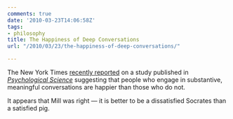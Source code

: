 ```yaml
---
comments: true
date: '2010-03-23T14:06:58Z'
tags:
- philosophy
title: The Happiness of Deep Conversations
url: "/2010/03/23/the-happiness-of-deep-conversations/"

---
```

The New York Times [recently reported](http://well.blogs.nytimes.com/2010/03/17/talk-deeply-be-happy/?src=me&amp;ref=general) on a study published in <a href="http://pss.sagepub.com/content/early/2010/02/17/0956797610362675.full"><em>Psychological Science</em></a> suggesting that people who engage in substantive, meaningful conversations are happier than those who do not.

It appears that Mill was right — it is better to be a dissatisfied Socrates than a satisfied pig.
